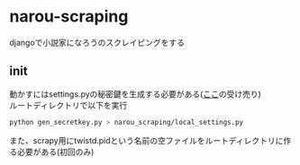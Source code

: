 # narou-scraping
djangoで小説家になろうのスクレイピングをする

## init
動かすにはsettings.pyの秘密鍵を生成する必要がある([ここ](https://qiita.com/haessal/items/abaef7ee4fdbd3b218f5)の受け売り)  
ルートディレクトリで以下を実行
```zsh
python gen_secretkey.py > narou_scraping/local_settings.py
```
また、scrapy用にtwistd.pidという名前の空ファイルをルートディレクトリに作る必要がある(初回のみ)
